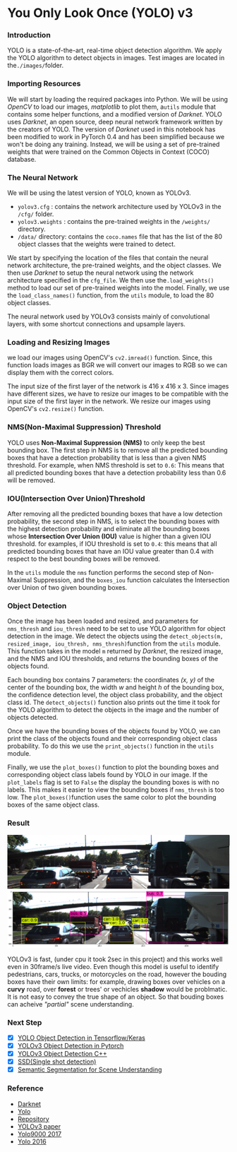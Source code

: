 # You Only Look Once (YOLO) v3 

### Introduction

YOLO is a state-of-the-art, real-time object detection algorithm. We apply the YOLO algorithm to detect objects in images. Test images are located in the`./images/`folder.

### Importing Resources

We will start by loading the required packages into Python. We will be using *OpenCV* to load our images, *matplotlib* to plot them, a`utils` module that contains some helper functions, and a modified version of *Darknet*. YOLO uses *Darknet*, an open source, deep neural network framework written by the creators of YOLO. The version of *Darknet* used in this notebook has been modified to work in PyTorch 0.4 and has been simplified because we won't be doing any training. Instead, we will be using a set of pre-trained weights that were trained on the Common Objects in Context (COCO) database. 

### The Neural Network

We will be using the latest version of YOLO, known as YOLOv3. 
* `yolov3.cfg` : contains the network architecture used by YOLOv3 in the `/cfg/` folder. 
* `yolov3.weights` : contains the pre-trained weights in the `/weights/` directory. 
* `/data/` directory: contains the `coco.names` file that has the list of the 80 object classes that the weights were trained to detect.

We start by specifying the location of the files that contain the neural network architecture, the pre-trained weights, and the object classes.  We then use *Darknet* to setup the neural network using the network architecture specified in the `cfg_file`. We then use the`.load_weights()` method to load our set of pre-trained weights into the model. Finally, we use the `load_class_names()` function, from the `utils` module, to load the 80 object classes.

The neural network used by YOLOv3 consists mainly of convolutional layers, with some shortcut connections and upsample layers. 

### Loading and Resizing Images
we load our images using OpenCV's `cv2.imread()` function. Since, this function loads images as BGR we will convert our images to RGB so we can display them with the correct colors.

The input size of the first layer of the network is 416 x 416 x 3. Since images have different sizes, we have to resize our images to be compatible with the input size of the first layer in the network. We resize our images using OpenCV's `cv2.resize()` function. 

### NMS(Non-Maximal Suppression) Threshold

YOLO uses **Non-Maximal Suppression (NMS)** to only keep the best bounding box. The first step in NMS is to remove all the predicted bounding boxes that have a detection probability that is less than a given NMS threshold. For example, when NMS threshold is set to `0.6`: This means that all predicted bounding boxes that have a detection probability less than 0.6 will be removed. 

###  IOU(Intersection Over Union)Threshold
After removing all the predicted bounding boxes that have a low detection probability, the second step in NMS, is to select the bounding boxes with the highest detection probability and eliminate all the bounding boxes whose **Intersection Over Union (IOU)** value is higher than a given IOU threshold. for examples, if IOU threshold is set to `0.4`: this means that all predicted bounding boxes that have an IOU value greater than 0.4 with respect to the best bounding boxes will be removed.

In the `utils` module the `nms` function performs the second step of Non-Maximal Suppression, and the `boxes_iou` function calculates the Intersection over Union of two given bounding boxes.

### Object Detection

Once the image has been loaded and resized, and parameters for `nms_thresh` and `iou_thresh` need to be set to use YOLO algorithm for object detection in the image. We detect the objects using the `detect_objects(m, resized_image, iou_thresh, nms_thresh)`function from the `utils` module. This function takes in the model `m` returned by *Darknet*, the resized image, and the NMS and IOU thresholds, and returns the bounding boxes of the objects found.

Each bounding box contains 7 parameters: the coordinates *(x, y)* of the center of the bounding box, the width *w* and height *h* of the bounding box, the confidence detection level, the object class probability, and the object class id. The `detect_objects()` function also prints out the time it took for the YOLO algorithm to detect the objects in the image and the number of objects detected.

Once we have the bounding boxes of the objects found by YOLO, we can print the class of the objects found and their corresponding object class probability. To do this we use the `print_objects()` function in the `utils` module.

Finally, we use the `plot_boxes()` function to plot the bounding boxes and corresponding object class labels found by YOLO in our image. If the `plot_labels` flag is set to `False` the display the bounding boxes is with no labels. This makes it easier to view the bounding boxes if `nms_thresh` is too low. The `plot_boxes()`function uses the same color to plot the bounding boxes of the same object class. 

### Result 
![input image](/YOLOv3PyTorch/images/img2.png)
![result image](/YOLOv3PyTorch/images/result.png)

YOLOv3 is fast, (under cpu it took 2sec in this project) and this works well even in 30frame/s live video. Even though this model is useful to identify pedestrians, cars, trucks, or motorcycles on the road, however the bouding boxes have their own limits: for example, drawing boxes over vehicles on a **curvy** road, over **forest** or trees' or vechicles **shadow** would be problmatic. It is not easy to convey the true shape of an object. So that bouding boxes can acheive *"partial"* scene understanding.

### Next Step
- [x] [YOLO Object Detection in Tensorflow/Keras](https://github.com/tooth2/Vehicle_Detection)
- [x] [YOLOv3 Object Detection in Pytorch](https://github.com/tooth2/YOLOv3-Pytorch)
- [x] [YOLOv3 Object Detection C++](https://github.com/tooth2/YOLOv3-Object-Detection)
- [x] [SSD(Single shot detection)](https://github.com/tooth2/SSD-Object-Detection)
- [x] [Semantic Segmentation for Scene Understanding](https://github.com/tooth2/Semantic-Segmentation)

### Reference 
* [Darknet](https://pjreddie.com/darknet/)
* [Yolo](https://pjreddie.com/darknet/yolo/)
* [Repository](https://github.com/pjreddie/darknet)
* [YOLOv3 paper](https://arxiv.org/abs/1804.02767) 
* [Yolo9000 2017](https://arxiv.org/abs/1612.08242)
* [Yolo 2016](https://arxiv.org/abs/1506.02640)


